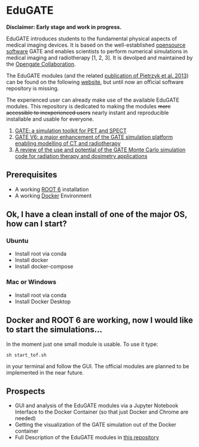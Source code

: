# EduGATE

**Disclaimer: Early stage and work in progress.**

EduGATE introduces students to the fundamental physical aspects of medical imaging devices. It is based on the well-established [opensource software](https://github.com/OpenGATE) GATE and enables scientists to perform numerical simulations in medical imaging and radiotherapy [1, 2, 3]. It is devolped and maintained by the [Opengate Collaboration](http://www.opengatecollaboration.org/).

The EduGATE modules (and the related [publication of Pietrzyk et al. 2013](https://pubmed.ncbi.nlm.nih.gov/22909417/)) can be found on the following [website](https://gate.uca.fr/download/edugate#/admin), but until now an official software repository is missing.

The experienced user can already make use of the available EduGATE modules. This repository is dedicated to making the modules ~~more accessible to inexperienced users~~ nearly instant and reproducible installable and usable for everyone.

1. [GATE: a simulation toolkit for PET and SPECT](https://pubmed.ncbi.nlm.nih.gov/15552416/)
2. [GATE V6: a major enhancement of the GATE simulation platform enabling modelling of CT and radiotherapy](https://pubmed.ncbi.nlm.nih.gov/21248393/)
3. [A review of the use and potential of the GATE Monte Carlo simulation code for radiation therapy and dosimetry applications](https://pubmed.ncbi.nlm.nih.gov/24877844/)

## Prerequisites

- A working [ROOT 6](https://root.cern/) installation
- A working [Docker](https://www.docker.com/) Environment

## Ok, I have a clean install of one of the major OS, how can I start?

### Ubuntu

- Install root via conda
- Install docker
- Install docker-compose

### Mac or Windows

- Install root via conda
- Install Docker Desktop

## Docker and ROOT 6 are working, now I would like to start the simulations...

In the moment just one small module is usable. To use it type:

`sh start_tof.sh`

in your terminal and follow the GUI. The official modules are planned to be implemented in the near future.

## Prospects

- GUI and analysis of the EduGATE modules via a Jupyter Notebook Interface to the Docker Container (so that just Docker and Chrome are needed)
- Getting the visualization of the GATE simulation out of the Docker container
- Full Description of the EduGATE modules in [this repository](https://github.com/Edugate-official/EduGATE-Docs)
